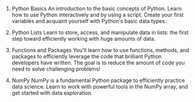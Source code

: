 1. Python Basics
An introduction to the basic concepts of Python. Learn how to use Python interactively and by using a script. 
Create your first variables and acquaint yourself with Python's basic data types.

2. Python Lists
Learn to store, access, and manipulate data in lists: the first step toward efficiently working with huge amounts of data.

3. Functions and Packages
You'll learn how to use functions, methods, and packages to efficiently leverage the code 
that brilliant Python developers have written. The goal is to reduce the amount of code 
you need to solve challenging problems!

4. NumPy
NumPy is a fundamental Python package to efficiently practice data science. Learn to work 
with powerful tools in the NumPy array, and get started with data exploration.

